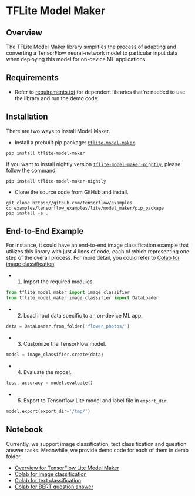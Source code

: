 # TFLite Model Maker

## Overview

The TFLite Model Maker library simplifies the process of adapting and converting
a TensorFlow neural-network model to particular input data when deploying this
model for on-device ML applications.

## Requirements

*   Refer to
    [requirements.txt](https://github.com/tensorflow/examples/blob/master/tensorflow_examples/lite/model_maker/requirements.txt)
    for dependent libraries that're needed to use the library and run the demo
    code.

## Installation

There are two ways to install Model Maker.

*   Install a prebuilt pip package:
    [`tflite-model-maker`](https://pypi.org/project/tflite-model-maker/).

```shell
pip install tflite-model-maker
```

If you want to install nightly version
[`tflite-model-maker-nightly`](https://pypi.org/project/tflite-model-maker-nightly/),
please follow the command:

```shell
pip install tflite-model-maker-nightly
```

*   Clone the source code from GitHub and install.

```shell
git clone https://github.com/tensorflow/examples
cd examples/tensorflow_examples/lite/model_maker/pip_package
pip install -e .
```

## End-to-End Example

For instance, it could have an end-to-end image classification example that
utilizes this library with just 4 lines of code, each of which representing one
step of the overall process. For more detail, you could refer to
[Colab for image classification](https://colab.research.google.com/github/tensorflow/tensorflow/blob/master/tensorflow/lite/g3doc/tutorials/model_maker_image_classification.ipynb).

*   1. Import the required modules.

```python
from tflite_model_maker import image_classifier
from tflite_model_maker.image_classifier import DataLoader
```

*   2. Load input data specific to an on-device ML app.

```python
data = DataLoader.from_folder('flower_photos/')
```

*   3. Customize the TensorFlow model.

```python
model = image_classifier.create(data)
```

*   4. Evaluate the model.

```python
loss, accuracy = model.evaluate()
```

*   5. Export to Tensorflow Lite model and label file in `export_dir`.

```python
model.export(export_dir='/tmp/')
```

## Notebook

Currently, we support image classification, text classification and question
answer tasks. Meanwhile, we provide demo code for each of them in demo folder.

*   [Overview for TensorFlow Lite Model Maker](https://www.tensorflow.org/lite/guide/model_maker)
*   [Colab for image classification](https://colab.research.google.com/github/tensorflow/tensorflow/blob/master/tensorflow/lite/g3doc/tutorials/model_maker_image_classification.ipynb)
*   [Colab for text classification](https://colab.research.google.com/github/tensorflow/tensorflow/blob/master/tensorflow/lite/g3doc/tutorials/model_maker_text_classification.ipynb)
*   [Colab for BERT question answer](https://colab.research.google.com/github/tensorflow/tensorflow/blob/master/tensorflow/lite/g3doc/tutorials/model_maker_question_answer.ipynb)
